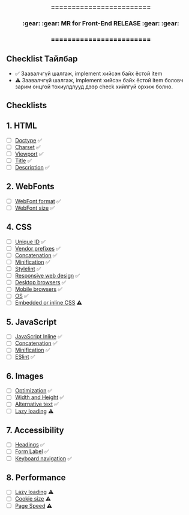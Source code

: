 <div align="center">
<h3>========================</h3>
<h3>:gear: :gear: MR for Front-End RELEASE :gear: :gear:</h3>
<h3>========================</h3>
</div>

## Checklist Тайлбар
* :white_check_mark: Заавалчгүй шалгаж, implement хийсэн байх ёстой item  
* :warning: Заавалчгүй шалгаж, implement хийсэн байх ёстой item боловч зарим онцгой тохиулдлууд дээр check хийлгүй орхиж болно.

## Checklists

## 1. HTML
- [ ] [Doctype](https://gitlab.unimedia.mn/ums-example-group/ums-example-project/-/wikis/Frontend-release-MR-checklist-wiki#doctype) :white_check_mark:
- [ ] [Charset](https://gitlab.unimedia.mn/ums-example-group/ums-example-project/-/wikis/Frontend-release-MR-checklist-wiki#charset) :white_check_mark:
- [ ] [Viewport](https://gitlab.unimedia.mn/ums-example-group/ums-example-project/-/wikis/Frontend-release-MR-checklist-wiki#viewport) :white_check_mark:
- [ ] [Title](https://gitlab.unimedia.mn/ums-example-group/ums-example-project/-/wikis/Frontend-release-MR-checklist-wiki#title) :white_check_mark:
- [ ] [Description](https://gitlab.unimedia.mn/ums-example-group/ums-example-project/-/wikis/Frontend-release-MR-checklist-wiki#description) :white_check_mark:

## 2. WebFonts
- [ ] [WebFont format](https://gitlab.unimedia.mn/ums-example-group/ums-example-project/-/wikis/Frontend-release-MR-checklist-wiki#webfont-format) :white_check_mark:
- [ ] [WebFont size](https://gitlab.unimedia.mn/ums-example-group/ums-example-project/-/wikis/Frontend-release-MR-checklist-wiki#webfont-size) :white_check_mark:

## 4. CSS
- [ ] [Unique ID](https://gitlab.unimedia.mn/ums-example-group/ums-example-project/-/wikis/Frontend-release-MR-checklist-wiki#unique-id) :white_check_mark:
- [ ] [Vendor prefixes](https://gitlab.unimedia.mn/ums-example-group/ums-example-project/-/wikis/Frontend-release-MR-checklist-wiki#vendor-prefixes) :white_check_mark:
- [ ] [Concatenation](https://gitlab.unimedia.mn/ums-example-group/ums-example-project/-/wikis/Frontend-release-MR-checklist-wiki#concatenation) :white_check_mark:
- [ ] [Minification](https://gitlab.unimedia.mn/ums-example-group/ums-example-project/-/wikis/Frontend-release-MR-checklist-wiki#minification) :white_check_mark:
- [ ] [Stylelint](https://gitlab.unimedia.mn/ums-example-group/ums-example-project/-/wikis/Frontend-release-MR-checklist-wiki#stylelint) :white_check_mark:
- [ ] [Responsive web design](https://gitlab.unimedia.mn/ums-example-group/ums-example-project/-/wikis/Frontend-release-MR-checklist-wiki#responsive-web-design) :white_check_mark:
- [ ] [Desktop browsers](https://gitlab.unimedia.mn/ums-example-group/ums-example-project/-/wikis/Frontend-release-MR-checklist-wiki#desktop-browsers) :white_check_mark:
- [ ] [Mobile browsers](https://gitlab.unimedia.mn/ums-example-group/ums-example-project/-/wikis/Frontend-release-MR-checklist-wiki#mobile-browsers) :white_check_mark:
- [ ] [OS](https://gitlab.unimedia.mn/ums-example-group/ums-example-project/-/wikis/Frontend-release-MR-checklist-wiki#os) :white_check_mark:
- [ ] [Embedded or inline CSS](https://gitlab.unimedia.mn/ums-example-group/ums-example-project/-/wikis/Frontend-release-MR-checklist-wiki#embedded-or-inline-css) :warning:
## 5. JavaScript
- [ ] [JavaScript Inline](https://gitlab.unimedia.mn/ums-example-group/ums-example-project/-/wikis/Frontend-release-MR-checklist-wiki#javascript-inline) :white_check_mark:
- [ ] [Concatenation](https://gitlab.unimedia.mn/ums-example-group/ums-example-project/-/wikis/Frontend-release-MR-checklist-wiki#concatenation-1) :white_check_mark:
- [ ] [Minification](https://gitlab.unimedia.mn/ums-example-group/ums-example-project/-/wikis/Frontend-release-MR-checklist-wiki#minification-1) :white_check_mark:
- [ ] [ESlint](https://gitlab.unimedia.mn/ums-example-group/ums-example-project/-/wikis/Frontend-release-MR-checklist-wiki#eslint) :white_check_mark:

## 6. Images
- [ ] [Optimization](https://gitlab.unimedia.mn/ums-example-group/ums-example-project/-/wikis/Frontend-release-MR-checklist-wiki#optimization) :white_check_mark:
- [ ] [Width and Height](https://gitlab.unimedia.mn/ums-example-group/ums-example-project/-/wikis/Frontend-release-MR-checklist-wiki#width-and-height) :white_check_mark:
- [ ] [Alternative text](https://gitlab.unimedia.mn/ums-example-group/ums-example-project/-/wikis/Frontend-release-MR-checklist-wiki#alternative-text) :white_check_mark:
- [ ] [Lazy loading](https://gitlab.unimedia.mn/ums-example-group/ums-example-project/-/wikis/Frontend-release-MR-checklist-wiki#lazy-loading) :warning:

## 7. Accessibility
- [ ] [Headings](https://gitlab.unimedia.mn/ums-example-group/ums-example-project/-/wikis/Frontend-release-MR-checklist-wiki#headings) :white_check_mark:
- [ ] [Form Label](https://gitlab.unimedia.mn/ums-example-group/ums-example-project/-/wikis/Frontend-release-MR-checklist-wiki#form-label) :white_check_mark:
- [ ] [Keyboard navigation](https://gitlab.unimedia.mn/ums-example-group/ums-example-project/-/wikis/Frontend-release-MR-checklist-wiki#keyboard-navigation) :white_check_mark:

## 8. Performance
- [ ] [Lazy loading](https://gitlab.unimedia.mn/ums-example-group/ums-example-project/-/wikis/Frontend-release-MR-checklist-wiki#lazy-loading-1) :warning:
- [ ] [Cookie size](https://gitlab.unimedia.mn/ums-example-group/ums-example-project/-/wikis/Frontend-release-MR-checklist-wiki#cookie-size) :warning:
- [ ] [Page Speed](https://gitlab.unimedia.mn/ums-example-group/ums-example-project/-/wikis/Frontend-release-MR-checklist-wiki#page-speed) :warning:
